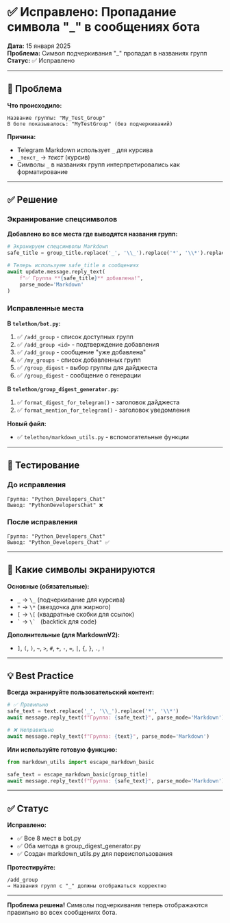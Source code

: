 # ✅ Исправлено: Пропадание символа "_" в сообщениях бота

**Дата:** 15 января 2025  
**Проблема:** Символ подчеркивания "_" пропадал в названиях групп  
**Статус:** ✅ Исправлено

---

## 🐛 Проблема

**Что происходило:**
```
Название группы: "My_Test_Group"
В боте показывалось: "MyTestGroup" (без подчеркиваний)
```

**Причина:**
- Telegram Markdown использует `_` для курсива
- `_текст_` → _текст_ (курсив)
- Символы `_` в названиях групп интерпретировались как форматирование

---

## ✅ Решение

### Экранирование спецсимволов

**Добавлено во все места где выводятся названия групп:**

```python
# Экранируем спецсимволы Markdown
safe_title = group_title.replace('_', '\\_').replace('*', '\\*').replace('[', '\\[').replace('`', '\\`')

# Теперь используем safe_title в сообщениях
await update.message.reply_text(
    f"✅ Группа **{safe_title}** добавлена!",
    parse_mode='Markdown'
)
```

### Исправленные места

**В `telethon/bot.py`:**
1. ✅ `/add_group` - список доступных групп
2. ✅ `/add_group <id>` - подтверждение добавления
3. ✅ `/add_group` - сообщение "уже добавлена"
4. ✅ `/my_groups` - список добавленных групп
5. ✅ `/group_digest` - выбор группы для дайджеста
6. ✅ `/group_digest` - сообщение о генерации

**В `telethon/group_digest_generator.py`:**
1. ✅ `format_digest_for_telegram()` - заголовок дайджеста
2. ✅ `format_mention_for_telegram()` - заголовок уведомления

**Новый файл:**
- ✅ `telethon/markdown_utils.py` - вспомогательные функции

---

## 🧪 Тестирование

### До исправления

```
Группа: "Python_Developers_Chat"
Вывод: "PythonDevelopersChat" ❌
```

### После исправления

```
Группа: "Python_Developers_Chat"
Вывод: "Python_Developers_Chat" ✅
```

---

## 📝 Какие символы экранируются

**Основные (обязательные):**
- `_` → `\_` (подчеркивание для курсива)
- `*` → `\*` (звездочка для жирного)
- `[` → `\[` (квадратные скобки для ссылок)
- `` ` `` → ``\` `` (backtick для code)

**Дополнительные (для MarkdownV2):**
- `]`, `(`, `)`, `~`, `>`, `#`, `+`, `-`, `=`, `|`, `{`, `}`, `.`, `!`

---

## 💡 Best Practice

**Всегда экранируйте пользовательский контент:**

```python
# ✅ Правильно
safe_text = text.replace('_', '\\_').replace('*', '\\*')
await message.reply_text(f"Группа: {safe_text}", parse_mode='Markdown')

# ❌ Неправильно
await message.reply_text(f"Группа: {text}", parse_mode='Markdown')
```

**Или используйте готовую функцию:**

```python
from markdown_utils import escape_markdown_basic

safe_text = escape_markdown_basic(group_title)
await message.reply_text(f"Группа: {safe_text}", parse_mode='Markdown')
```

---

## ✅ Статус

**Исправлено:**
- ✅ Все 8 мест в bot.py
- ✅ Оба метода в group_digest_generator.py
- ✅ Создан markdown_utils.py для переиспользования

**Протестируйте:**
```
/add_group
→ Названия групп с "_" должны отображаться корректно
```

---

**Проблема решена!** Символы подчеркивания теперь отображаются правильно во всех сообщениях бота.

